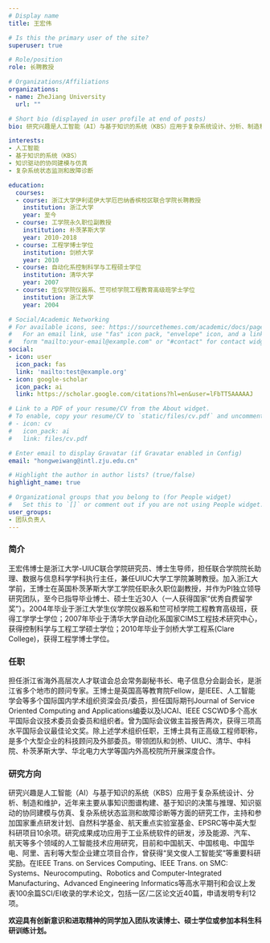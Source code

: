 ```yaml
---
# Display name
title: 王宏伟

# Is this the primary user of the site?
superuser: true

# Role/position
role: 长聘教授

# Organizations/Affiliations
organizations:
- name: ZheJiang University
  url: ""

# Short bio (displayed in user profile at end of posts)
bio: 研究兴趣是人工智能（AI）与基于知识的系统（KBS）应用于复杂系统设计、分析、制造和维护，近年来主要从事知识图谱构建、基于知识的决策与推理、知识驱动的协同建模与仿真、复杂系统状态监测和故障诊断等方面的研究工作

interests:
- 人工智能
- 基于知识的系统（KBS）
- 知识驱动的协同建模与仿真
- 复杂系统状态监测和故障诊断

education:
  courses:
  - course: 浙江大学伊利诺伊大学厄巴纳香槟校区联合学院长聘教授
    institution: 浙江大学
    year: 至今
  - course: 工学院永久职位副教授
    institution: 朴茨茅斯大学
    year: 2010-2018
  - course: 工程学博士学位
    institution: 剑桥大学
    year: 2010
  - course: 自动化系控制科学与工程硕士学位
    institution: 清华大学
    year: 2007
  - course: 生仪学院仪器系、竺可桢学院工程教育高级班学士学位
    institution: 浙江大学
    year: 2004

# Social/Academic Networking
# For available icons, see: https://sourcethemes.com/academic/docs/page-builder/#icons
#   For an email link, use "fas" icon pack, "envelope" icon, and a link in the
#   form "mailto:your-email@example.com" or "#contact" for contact widget.
social:
- icon: user
  icon_pack: fas
  link: 'mailto:test@example.org'
- icon: google-scholar
  icon_pack: ai
  link: https://scholar.google.com/citations?hl=en&user=lFbTT5AAAAAJ

# Link to a PDF of your resume/CV from the About widget.
# To enable, copy your resume/CV to `static/files/cv.pdf` and uncomment the lines below.
# - icon: cv
#   icon_pack: ai
#   link: files/cv.pdf

# Enter email to display Gravatar (if Gravatar enabled in Config)
email: "hongweiwang@intl.zju.edu.cn"

# Highlight the author in author lists? (true/false)
highlight_name: true

# Organizational groups that you belong to (for People widget)
#   Set this to `[]` or comment out if you are not using People widget.
user_groups:
- 团队负责人
---
```

### 简介
王宏伟博士是浙江大学-UIUC联合学院研究员、博士生导师，担任联合学院院长助理、数据与信息科学学科执行主任，兼任UIUC大学工学院兼聘教授。加入浙江大学前，王博士在英国朴茨茅斯大学工学院任职永久职位副教授，并作为PI独立领导研究团队，至今已指导毕业博士、硕士生近30人（一人获得国家“优秀自费留学奖”）。2004年毕业于浙江大学生仪学院仪器系和竺可桢学院工程教育高级班，获得工学学士学位；2007年毕业于清华大学自动化系国家CIMS工程技术研究中心，获得控制科学与工程工学硕士学位；2010年毕业于剑桥大学工程系(Clare College)，获得工程学博士学位。

### 任职
担任浙江省海外高层次人才联谊会总会常务副秘书长、电子信息分会副会长，是浙江省多个地市的顾问专家。王博士是英国高等教育院Fellow，是IEEE、人工智能学会等多个国际国内学术组织资深会员/委员，担任国际期刊Journal of Service Oriented Computing and Applications编委以及IJCAI、IEEE CSCWD多个高水平国际会议技术委员会委员和组织者。曾为国际会议做主旨报告两次，获得三项高水平国际会议最佳论文奖。除上述学术组织任职，王博士具有正高级工程师职称，是多个大型企业的科技顾问及外部委员。带领团队和剑桥、UIUC、清华、中科院、朴茨茅斯大学、华北电力大学等国内外高校院所开展深度合作。

### 研究方向
研究兴趣是人工智能（AI）与基于知识的系统（KBS）应用于复杂系统设计、分析、制造和维护，近年来主要从事知识图谱构建、基于知识的决策与推理、知识驱动的协同建模与仿真、复杂系统状态监测和故障诊断等方面的研究工作，主持和参加国家重点研发计划、自然科学基金、航天重点实验室基金、EPSRC等中英大型科研项目10余项。研究成果成功应用于工业系统软件的研发，涉及能源、汽车、航天等多个领域的人工智能技术应用研究，目前和中国航天、中国核电、中国华电、阿里、吉利等大型企业建立项目合作，曾获得“吴文俊人工智能奖”等重要科研奖励。在IEEE Trans. on Services Computing、IEEE Trans. on SMC: Systems、Neurocomputing、Robotics and Computer-Integrated Manufacturing、Advanced Engineering Informatics等高水平期刊和会议上发表100余篇SCI/EI收录的学术论文，包括一区/二区论文近40篇，申请发明专利12项。

**欢迎具有创新意识和进取精神的同学加入团队攻读博士、硕士学位或参加本科生科研训练计划。**
